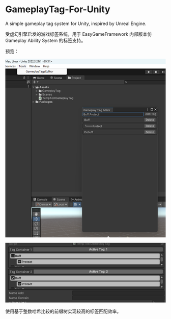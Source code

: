 # GameplayTag-For-Unity
A simple gameplay tag system for Unity, inspired by Unreal Engine.

受虚幻引擎启发的游戏标签系统，用于 EasyGameFramework 内部版本仿 Gameplay Ability System 的标签支持。

预览：

![Editor](/ImageNotes/OpenTagEditor.png)

![Container](/ImageNotes/TagContainerPreview.png)

使用基于整数哈希比较的前缀树实现较高的标签匹配效率。
